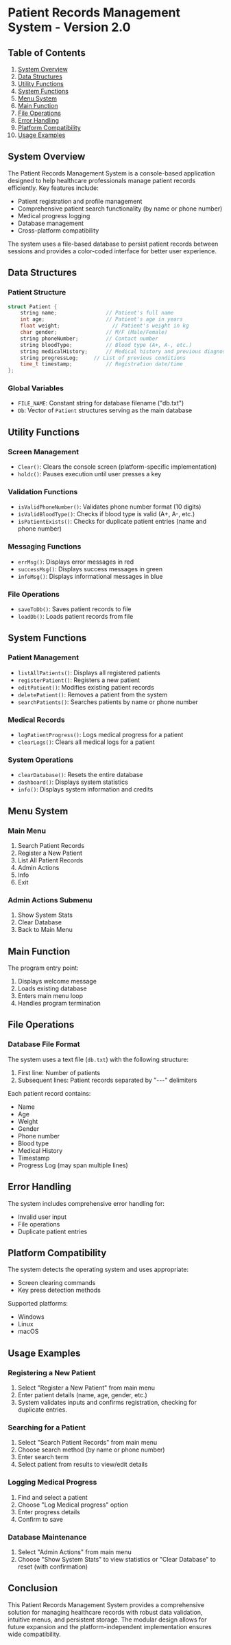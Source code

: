 # Patient Records Management System - Version 2.0

## Table of Contents
1. [System Overview](#system-overview)
2. [Data Structures](#data-structures)
3. [Utility Functions](#utility-functions)
4. [System Functions](#system-functions)
5. [Menu System](#menu-system)
6. [Main Function](#main-function)
7. [File Operations](#file-operations)
8. [Error Handling](#error-handling)
9. [Platform Compatibility](#platform-compatibility)
10. [Usage Examples](#usage-examples)

## System Overview <a name="system-overview"></a>

The Patient Records Management System is a console-based application designed to help healthcare professionals manage patient records efficiently. Key features include:

- Patient registration and profile management
- Comprehensive patient search functionality (by name or phone number)
- Medical progress logging
- Database management
- Cross-platform compatibility

The system uses a file-based database to persist patient records between sessions and provides a color-coded interface for better user experience.

## Data Structures <a name="data-structures"></a>

### Patient Structure
```cpp
struct Patient {
    string name;                // Patient's full name
    int age;                    // Patient's age in years
    float weight;                 // Patient's weight in kg
    char gender;                // M/F (Male/Female)
    string phoneNumber;         // Contact number
    string bloodType;           // Blood type (A+, A-, etc.)
    string medicalHistory;      // Medical history and previous diagnoses
    string progressLog;     // List of previous conditions
    time_t timestamp;           // Registration date/time
};
```

### Global Variables
- `FILE_NAME`: Constant string for database filename ("db.txt")
- `Db`: Vector of `Patient` structures serving as the main database

## Utility Functions <a name="utility-functions"></a>

### Screen Management
- `Clear()`: Clears the console screen (platform-specific implementation)
- `holdc()`: Pauses execution until user presses a key

### Validation Functions
- `isValidPhoneNumber()`: Validates phone number format (10 digits)
- `isValidBloodType()`: Checks if blood type is valid (A+, A-, etc.)
- `isPatientExists()`: Checks for duplicate patient entries (name and phone number)

### Messaging Functions
- `errMsg()`: Displays error messages in red
- `successMsg()`: Displays success messages in green
- `infoMsg()`: Displays informational messages in blue

### File Operations
- `saveToDb()`: Saves patient records to file
- `loadDb()`: Loads patient records from file

## System Functions <a name="system-functions"></a>

### Patient Management
- `listAllPatients()`: Displays all registered patients
- `registerPatient()`: Registers a new patient
- `editPatient()`: Modifies existing patient records
- `deletePatient()`: Removes a patient from the system
- `searchPatients()`: Searches patients by name or phone number

### Medical Records
- `logPatientProgress()`: Logs medical progress for a patient
- `clearLogs()`: Clears all medical logs for a patient

### System Operations
- `clearDatabase()`: Resets the entire database
- `dashboard()`: Displays system statistics
- `info()`: Displays system information and credits

## Menu System <a name="menu-system"></a>

### Main Menu
1. Search Patient Records
2. Register a New Patient
3. List All Patient Records
4. Admin Actions
5. Info
0. Exit

### Admin Actions Submenu
1. Show System Stats
2. Clear Database
0. Back to Main Menu

## Main Function <a name="main-function"></a>

The program entry point:
1. Displays welcome message
2. Loads existing database
3. Enters main menu loop
4. Handles program termination

## File Operations <a name="file-operations"></a>

### Database File Format
The system uses a text file (`db.txt`) with the following structure:
1. First line: Number of patients
2. Subsequent lines: Patient records separated by "---" delimiters

Each patient record contains:
- Name
- Age
- Weight
- Gender
- Phone number
- Blood type
- Medical History
- Timestamp
- Progress Log (may span multiple lines)

## Error Handling <a name="error-handling"></a>

The system includes comprehensive error handling for:
- Invalid user input
- File operations
- Duplicate patient entries

## Platform Compatibility <a name="platform-compatibility"></a>

The system detects the operating system and uses appropriate:
- Screen clearing commands
- Key press detection methods

Supported platforms:
- Windows
- Linux
- macOS

## Usage Examples <a name="usage-examples"></a>

### Registering a New Patient
1. Select "Register a New Patient" from main menu
2. Enter patient details (name, age, gender, etc.)
3. System validates inputs and confirms registration, checking for duplicate entries.

### Searching for a Patient
1. Select "Search Patient Records" from main menu
2. Choose search method (by name or phone number)
3. Enter search term
4. Select patient from results to view/edit details

### Logging Medical Progress
1. Find and select a patient
2. Choose "Log Medical progress" option
3. Enter progress details
4. Confirm to save

### Database Maintenance
1. Select "Admin Actions" from main menu
2. Choose "Show System Stats" to view statistics or "Clear Database" to reset (with confirmation)

## Conclusion

This Patient Records Management System provides a comprehensive solution for managing healthcare records with robust data validation, intuitive menus, and persistent storage. The modular design allows for future expansion and the platform-independent implementation ensures wide compatibility.